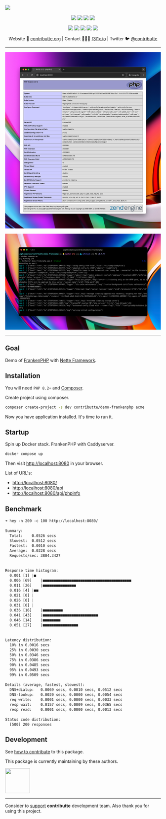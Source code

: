 ![](https://heatbadger.now.sh/github/readme/contributte/demo-frankenphp/)

<p align=center>
  <a href="https://github.com/contributte/demo-frankenphp/actions"><img src="https://badgen.net/github/checks/contributte/demo-frankenphp/master"></a>
  <a href="https://coveralls.io/r/contributte/demo-frankenphp"><img src="https://badgen.net/coveralls/c/github/contributte/demo-frankenphp"></a>
  <a href="https://packagist.org/packages/contributte/demo-frankenphp"><img src="https://badgen.net/packagist/dm/contributte/demo-frankenphp"></a>
  <a href="https://packagist.org/packages/contributte/demo-frankenphp"><img src="https://badgen.net/packagist/v/contributte/demo-frankenphp"></a>
</p>
<p align=center>
  <a href="https://packagist.org/packages/contributte/demo-frankenphp"><img src="https://badgen.net/packagist/php/contributte/demo-frankenphp"></a>
  <a href="https://github.com/contributte/demo-frankenphp"><img src="https://badgen.net/github/license/contributte/demo-frankenphp"></a>
  <a href="https://bit.ly/ctteg"><img src="https://badgen.net/badge/support/gitter/cyan"></a>
  <a href="https://bit.ly/cttfo"><img src="https://badgen.net/badge/support/forum/yellow"></a>
  <a href="https://contributte.org/partners.html"><img src="https://badgen.net/badge/sponsor/donations/F96854"></a>
</p>

<p align=center>
Website 🚀 <a href="https://contributte.org">contributte.org</a> | Contact 👨🏻‍💻 <a href="https://f3l1x.io">f3l1x.io</a> | Twitter 🐦 <a href="https://twitter.com/contributte">@contributte</a>
</p>

----

![](.docs/phpinfo.png)

![](.docs/terminal.png)

-----

## Goal

Demo of [FrankenPHP](https://github.com/dunglas/frankenphp) with [Nette Framework](https://nette.org).

## Installation

You will need `PHP 8.2+` and [Composer](https://getcomposer.org/).

Create project using composer.

```bash
composer create-project -s dev contributte/demo-frankenphp acme
```

Now you have application installed. It's time to run it.

## Startup

Spin up Docker stack. FrankenPHP with Caddyserver.

```bash
docker compose up
```

Then visit [http://localhost:8080](http://localhost:8000) in your browser.

List of URL's:

- [http://localhost:8080/](http://localhost:8000)
- [http://localhost:8080/api](http://localhost:8000/api)
- [http://localhost:8080/api/phpinfo](http://localhost:8000/api/phpinfo)

## Benchmark

```
➜ hey -n 200 -c 100 http://localhost:8080/

Summary:
  Total:	0.0526 secs
  Slowest:	0.0512 secs
  Fastest:	0.0010 secs
  Average:	0.0228 secs
  Requests/sec:	3804.3427


Response time histogram:
  0.001 [1]	|■
  0.006 [69]	|■■■■■■■■■■■■■■■■■■■■■■■■■■■■■■■■■■■■■■■■
  0.011 [26]	|■■■■■■■■■■■■■■■
  0.016 [4]	|■■
  0.021 [0]	|
  0.026 [0]	|
  0.031 [0]	|
  0.036 [16]	|■■■■■■■■■
  0.041 [43]	|■■■■■■■■■■■■■■■■■■■■■■■■■
  0.046 [14]	|■■■■■■■■
  0.051 [27]	|■■■■■■■■■■■■■■■■


Latency distribution:
  10% in 0.0016 secs
  25% in 0.0030 secs
  50% in 0.0346 secs
  75% in 0.0386 secs
  90% in 0.0485 secs
  95% in 0.0493 secs
  99% in 0.0509 secs

Details (average, fastest, slowest):
  DNS+dialup:	0.0069 secs, 0.0010 secs, 0.0512 secs
  DNS-lookup:	0.0020 secs, 0.0000 secs, 0.0054 secs
  req write:	0.0001 secs, 0.0000 secs, 0.0033 secs
  resp wait:	0.0157 secs, 0.0009 secs, 0.0365 secs
  resp read:	0.0001 secs, 0.0000 secs, 0.0013 secs

Status code distribution:
  [500]	200 responses
```

## Development

See [how to contribute](https://contributte.org/contributing.html) to this package.

This package is currently maintaining by these authors.

<a href="https://github.com/f3l1x">
    <img width="80" height="80" src="https://avatars2.githubusercontent.com/u/538058?v=3&s=80">
</a>

-----

Consider to [support](https://contributte.org/partners.html) **contributte** development team. Also thank you for using this project.

